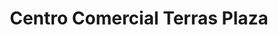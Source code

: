 ---
title: "Centro Comercial Terras Plaza"
url: /caracas/centro-comercial-terras-plaza/
shop: Einkaufszentrum
---